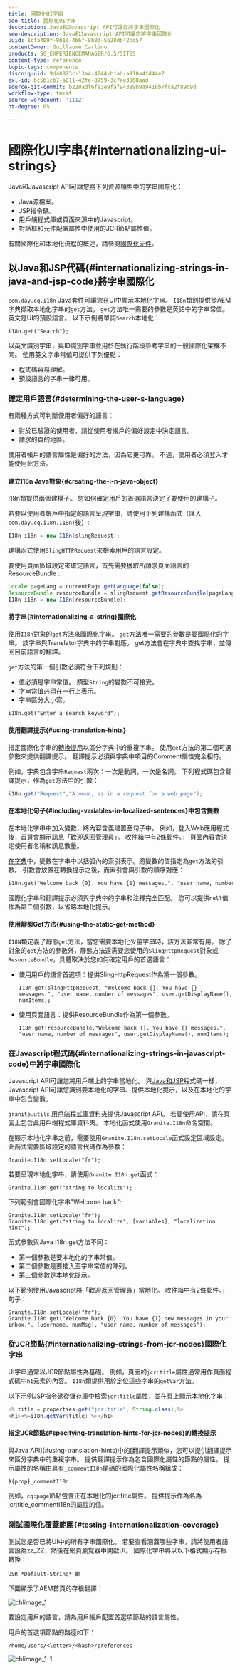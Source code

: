 ```yaml
---
title: 國際化UI字串
seo-title: 國際化UI字串
description: Java和Javascript API可讓您將字串國際化
seo-description: Java和Javascript API可讓您將字串國際化
uuid: 1cfa409f-9b1e-466f-8b03-5628db42bc57
contentOwner: Guillaume Carlino
products: SG_EXPERIENCEMANAGER/6.5/SITES
content-type: reference
topic-tags: components
discoiquuid: 9da8823c-13a4-4244-bfab-a910a4fd44e7
exl-id: bc5b1cb7-a011-42fe-8759-3c7ee3068aad
source-git-commit: b220adf6fa3e9faf94389b9a9416b7fca2f89d9d
workflow-type: tm+mt
source-wordcount: '1112'
ht-degree: 0%

---
```


# 國際化UI字串{#internationalizing-ui-strings}

Java和Javascript API可讓您將下列資源類型中的字串國際化：

* Java源檔案。
* JSP指令碼。
* 用戶端程式庫或頁面來源中的Javascript。
* 對話框和元件配置屬性中使用的JCR節點屬性值。

有關國際化和本地化流程的概述，請參閱[國際化元件](/help/sites-developing/i18n.md)。

## 以Java和JSP代碼{#internationalizing-strings-in-java-and-jsp-code}將字串國際化

`com.day.cq.i18n` Java套件可讓您在UI中顯示本地化字串。 `I18n`類別提供從AEM字典擷取本地化字串的`get`方法。 `get`方法唯一需要的參數是英語中的字串常值。 英文是UI的預設語言。 以下示例將單詞`Search`本地化：

`i18n.get("Search");`

以英文識別字串，與ID識別字串並用於在執行階段參考字串的一般國際化架構不同。 使用英文字串常值可提供下列優點：

* 程式碼容易理解。
* 預設語言的字串一律可用。

### 確定用戶語言{#determining-the-user-s-language}

有兩種方式可判斷使用者偏好的語言：

* 對於已驗證的使用者，請從使用者帳戶的偏好設定中決定語言。
* 請求的頁的地區。

使用者帳戶的語言屬性是偏好的方法，因為它更可靠。 不過，使用者必須登入才能使用此方法。

#### 建立I18n Java對象{#creating-the-i-n-java-object}

I18n類提供兩個建構子。 您如何確定用戶的首選語言決定了要使用的建構子。

若要以使用者帳戶中指定的語言呈現字串，請使用下列建構函式（匯入`com.day.cq.i18n.I18n)`後）:

```java
I18n i18n = new I18n(slingRequest);
```

建構函式使用`SlingHTTPRequest`來檢索用戶的語言設定。

要使用頁面區域設定來確定語言，首先需要獲取所請求頁面語言的ResourceBundle :

```java
Locale pageLang = currentPage.getLanguage(false);
ResourceBundle resourceBundle = slingRequest.getResourceBundle(pageLang);
I18n i18n = new I18n(resourceBundle);
```

#### 將字串{#internationalizing-a-string}國際化

使用`I18n`對象的`get`方法來國際化字串。 `get`方法唯一需要的參數是要國際化的字串。 該字串與Translator字典中的字串對應。 get方法會在字典中查找字串，並傳回目前語言的翻譯。

`get`方法的第一個引數必須符合下列規則：

* 值必須是字串常值。 類型`String`的變數不可接受。
* 字串常值必須在一行上表示。
* 字串區分大小寫。

```xml
i18n.get("Enter a search keyword");
```

#### 使用翻譯提示{#using-translation-hints}

指定國際化字串的[轉換提示](/help/sites-developing/i18n-translator.md#adding-changing-and-removing-strings)以區分字典中的重複字串。 使用`get`方法的第二個可選參數來提供翻譯提示。 翻譯提示必須與字典中項目的Comment屬性完全相符。

例如，字典包含字串`Request`兩次：一次是動詞，一次是名詞。 下列程式碼包含翻譯提示，作為`get`方法中的引數：

```java
i18n.get("Request","A noun, as in a request for a web page");
```

#### 在本地化句子{#including-variables-in-localized-sentences}中包含變數

在本地化字串中加入變數，將內容含義建置至句子中。 例如，登入Web應用程式後，首頁會顯示訊息「歡迎返回管理員」。 收件箱中有2條郵件。」 頁面內容會決定使用者名稱和訊息數量。

[在字典](/help/sites-developing/i18n-translator.md#adding-changing-and-removing-strings)中，變數在字串中以括弧內的索引表示。將變數的值指定為`get`方法的引數。 引數會放置在轉換提示之後，而索引會與引數的順序對應：

```xml
i18n.get("Welcome back {0}. You have {1} messages.", "user name, number of messages", user.getDisplayName(), numItems);
```

國際化字串和翻譯提示必須與字典中的字串和注釋完全匹配。 您可以提供`null`值作為第二個引數，以省略本地化提示。

#### 使用靜態Get方法{#using-the-static-get-method}

`I18N`類定義了靜態`get`方法，當您需要本地化少量字串時，該方法非常有用。 除了對象的`get`方法的參數外，靜態方法還需要您使用的`SlingHttpRequest`對象或`ResourceBundle`，具體取決於您如何確定用戶的首選語言：

* 使用用戶的語言首選項：提供SlingHttpRequest作為第一個參數。

   `I18n.get(slingHttpRequest, "Welcome back {}. You have {} messages.", "user name, number of messages", user.getDisplayName(), numItems);`
* 使用頁面語言：提供ResourceBundle作為第一個參數。

   `I18n.get(resourceBundle,"Welcome back {}. You have {} messages.", "user name, number of messages", user.getDisplayName(), numItems);`

### 在Javascript程式碼{#internationalizing-strings-in-javascript-code}中將字串國際化

Javascript API可讓您將用戶端上的字串當地化。 與[Java和JSP](#internationalizing-strings-in-java-and-jsp-code)程式碼一樣，Javascript API可讓您識別要本地化的字串、提供本地化提示，以及在本地化的字串中包含變數。

`granite.utils` [用戶端程式庫資料夾](/help/sites-developing/clientlibs.md)提供Javascript API。 若要使用API，請在頁面上包含此用戶端程式庫資料夾。 本地化函式使用`Granite.I18n`命名空間。

在顯示本地化字串之前，需要使用`Granite.I18n.setLocale`函式設定區域設定。 此函式需要區域設定的語言代碼作為參數：

```
Granite.I18n.setLocale("fr");
```

若要呈現本地化字串，請使用`Granite.I18n.get`函式：

```
Granite.I18n.get("string to localize");
```

下列範例會國際化字串&quot;Welcome back&quot;:

```
Granite.I18n.setLocale("fr");
Granite.I18n.get("string to localize", [variables], "localization hint");
```

函式參數與Java I18n.get方法不同：

* 第一個參數是要本地化的字串常值。
* 第二個參數是要插入至字串常值的陣列。
* 第三個參數是本地化提示。

以下範例使用Javascript將「歡迎返回管理員」當地化。 收件箱中有2條郵件。」 句子：

```
Granite.I18n.setLocale("fr");
Granite.I18n.get("Welcome back {0}. You have {1} new messages in your inbox.", [username, numMsg], "user name, number of messages");
```

### 從JCR節點{#internationalizing-strings-from-jcr-nodes}國際化字串

UI字串通常以JCR節點屬性為基礎。 例如，頁面的`jcr:title`屬性通常用作頁面程式碼中`h1`元素的內容。 `I18n`類提供用於定位這些字串的`getVar`方法。

以下示例JSP指令碼從儲存庫中檢索`jcr:title`屬性，並在頁上顯示本地化字串：

```java
<% title = properties.get("jcr:title", String.class);%>
<h1><%=i18n.getVar(title) %></h1>
```

#### 指定JCR節點{#specifying-translation-hints-for-jcr-nodes}的轉換提示

與Java API](#using-translation-hints)中的[翻譯提示類似，您可以提供翻譯提示來區分字典中的重複字串。 提供翻譯提示作為包含國際化屬性的節點的屬性。 提示屬性的名稱由具有`_commentI18n`尾碼的國際化屬性名稱組成：

`${prop}_commentI18n`

例如，`cq:page`節點包含正在本地化的jcr:title屬性。 提供提示作為名為jcr:title_commentI18n的屬性的值。

### 測試國際化覆蓋範圍{#testing-internationalization-coverage}

測試您是否已將UI中的所有字串國際化。 若要查看涵蓋哪些字串，請將使用者語言設為zz_ZZ，然後在網頁瀏覽器中開啟UI。 國際化字串將以以下格式顯示存根轉換：

`USR_*Default-String*_尠`

下圖顯示了AEM首頁的存根翻譯：

![chlimage_1](assets/chlimage_1a.jpeg)

要設定用戶的語言，請為用戶帳戶配置首選項節點的語言屬性。

用戶的首選項節點的路徑如下：

`/home/users/<letter>/<hash>/preferences`

![chlimage_1-1](assets/chlimage_1-1a.jpeg)
